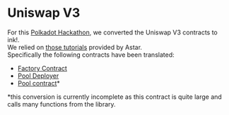 # Uniswap V3
For this [Polkadot Hackathon](https://www.polkadotglobalseries.com/?utm_source=Discord&utm_medium=socials&utm_campaign=launch), we converted the Uniswap V3 contracts to ink!. <br />
We relied on [those tutorials](https://docs.astar.network/docs/build/wasm/from-zero-to-ink-hero/dex/) provided by Astar. <br />
Specifically the following contracts have been translated: <br />
- [Factory Contract](https://github.com/Uniswap/v3-core/blob/main/contracts/UniswapV3Factory.sol)
- [Pool Deployer](https://github.com/Uniswap/v3-core/blob/main/contracts/UniswapV3PoolDeployer.sol)
- [Pool contract](https://github.com/Uniswap/v3-core/blob/main/contracts/UniswapV3Pool.sol)*

\*this conversion is currently incomplete as this contract is quite large and calls many functions from the library.
